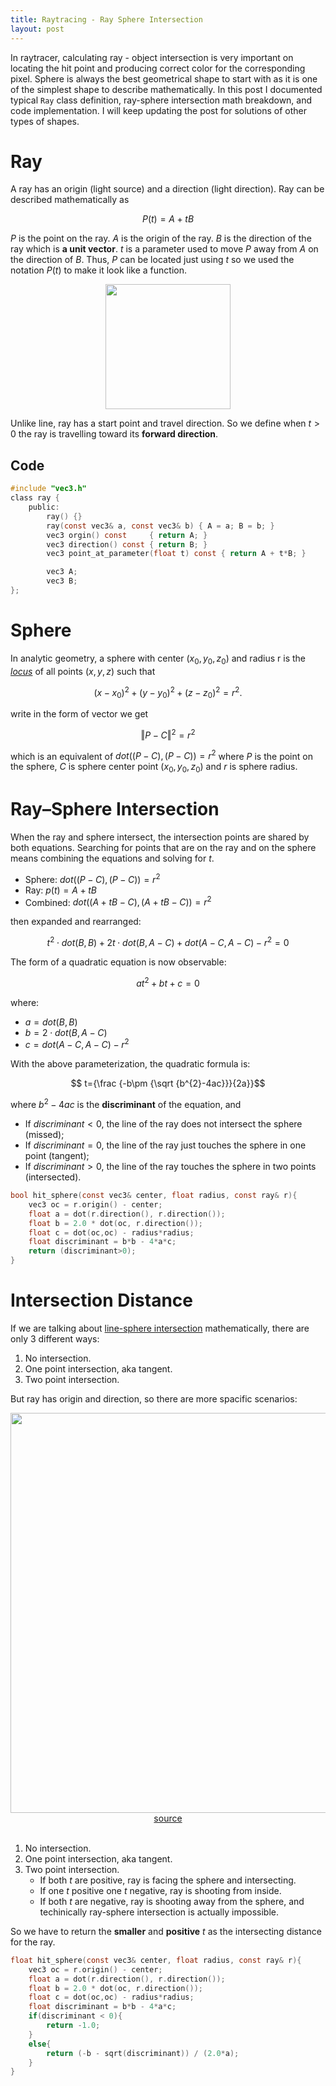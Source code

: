 ```yaml
---
title: Raytracing - Ray Sphere Intersection
layout: post
---
```

<!-- <img src="https://farm5.staticflickr.com/4342/36550535442_3b9da55913_z.jpg" width="640" hight="480" style="display:block; margin:auto;"> -->
<!-- <img src="https://upload.wikimedia.org/wikipedia/commons/3/32/Recursive_raytrace_of_a_sphere.png" width="480" hight="480" style="display:block; margin:auto;"> -->
In raytracer, calculating ray - object intersection is very important on locating the hit point and producing correct color for the corresponding pixel. Sphere is always the best geometrical shape to start with as it is one of the simplest shape to describe mathematically. In this post I documented typical ```Ray``` class definition, ray-sphere intersection math breakdown, and code implementation. I will keep updating the post for solutions of other types of shapes.

# Ray
A ray has an origin (light source) and a direction (light direction). Ray can be described mathematically as

$$P(t)=A+tB$$

$P$ is the point on the ray. $A$ is the origin of the ray. $B$ is the direction of the ray which is **a unit vector**. $t$ is a parameter used to move $P$ away from $A$ on the direction of $B$. Thus, $P$ can be located just using $t$ so we used the notation $P(t)$ to make it look like a function.

<img src="https://qph.fs.quoracdn.net/main-qimg-8f765bf77d8cdc7332d4acfc04f6e94f" width="200"  style="display:block; margin:auto;">

Unlike line, ray has a start point and travel direction. So we define when $t>0$ the ray is travelling toward its **forward direction**.

## Code
``` c
#include "vec3.h"
class ray {
    public:
        ray() {}
        ray(const vec3& a, const vec3& b) { A = a; B = b; }
        vec3 orgin() const     { return A; }
        vec3 direction() const { return B; }
        vec3 point_at_parameter(float t) const { return A + t*B; }

        vec3 A;
        vec3 B;
};
```

# Sphere
In analytic geometry, a sphere with center $(x_{0}, y_{0}, z_{0})$ and radius r is the [_locus_](https://en.wikipedia.org/wiki/Locus_(mathematics)) of all points $(x, y, z)$ such that

$$(x-x_{0})^{2}+(y-y_{0})^{2}+(z-z_{0})^{2}=r^{2}.$$

write in the form of vector we get

$$ \left\Vert {P}-{C}\right\Vert ^{2}=r^{2} $$

which is an equivalent of $dot((P-C),(P-C))=r^{2}$ where ${P}$ is the point on the sphere, ${C}$ is sphere center point $(x_{0}, y_{0}, z_{0})$ and ${r}$ is sphere radius.

# Ray–Sphere Intersection
When the ray and sphere intersect, the intersection points are shared by both equations. Searching for points that are on the ray and on the sphere means combining the equations and solving for $t$.

- Sphere: $dot((P-C),(P-C))=r^{2}$
- Ray: $p(t) = A + tB$
- Combined: $dot((A + tB - C),(A + tB - C))=r^{2}$

then expanded and rearranged:

$$t^{2}\cdot dot(B,B)+2t \cdot dot(B, A-C)+dot(A-C,A-C)-r^{2}=0$$

The form of a quadratic equation is now observable:

$$at^{2}+bt+c=0$$

where:

- $a = dot(B,B)$
- $b = 2\cdot dot(B,A-C)$
- $c = dot(A-C,A-C) - r^{2}$

With the above parameterization, the quadratic formula is:

$$ t={\frac {-b\pm {\sqrt {b^{2}-4ac}}}{2a}}$$

where $b^{2}-4ac$ is the **discriminant** of the equation, and

- If $discriminant < 0$, the line of the ray does not intersect the sphere (missed);
- If $discriminant = 0$, the line of the ray just touches the sphere in one point (tangent);
- If $discriminant > 0$, the line of the ray touches the sphere in two points (intersected).



``` c
bool hit_sphere(const vec3& center, float radius, const ray& r){
    vec3 oc = r.origin() - center;
    float a = dot(r.direction(), r.direction());
    float b = 2.0 * dot(oc, r.direction());
    float c = dot(oc,oc) - radius*radius;
    float discriminant = b*b - 4*a*c;
    return (discriminant>0);
}
```

# Intersection Distance
If we are talking about [line-sphere intersection](https://en.wikipedia.org/wiki/Line%E2%80%93sphere_intersection) mathematically, there are only 3 different ways:

1. No intersection.
2. One point intersection, aka tangent.
3. Two point intersection.

But ray has origin and direction, so there are more spacific scenarios:

<img src="https://www.scratchapixel.com/images/upload/ray-simple-shapes/rayspherecases.png" width="640"  style="display:block; margin:auto;">
<div style="text-align:center">
<a href="https://www.scratchapixel.com/lessons/3d-basic-rendering/minimal-ray-tracer-rendering-simple-shapes/ray-sphere-intersection">source</a>
</div>
<br>

1. No intersection.
2. One point intersection, aka tangent.
3. Two point intersection.
    - If both $t$ are positive, ray is facing the sphere and intersecting.
    - If one $t$ positive one $t$ negative, ray is shooting from inside.
    - If both $t$ are negative, ray is shooting away from the sphere, and techinically ray-sphere intersection is actually impossible.

So we have to return the **smaller** and **positive** $t$ as the intersecting distance for the ray.

``` c
float hit_sphere(const vec3& center, float radius, const ray& r){
    vec3 oc = r.origin() - center;
    float a = dot(r.direction(), r.direction());
    float b = 2.0 * dot(oc, r.direction());
    float c = dot(oc,oc) - radius*radius;
    float discriminant = b*b - 4*a*c;
    if(discriminant < 0){
        return -1.0;
    }
    else{
        return (-b - sqrt(discriminant)) / (2.0*a);
    }
}
```

<!-- # Line–plane intersection
[TBC](https://en.wikipedia.org/wiki/Line%E2%80%93plane_intersection)
# Line-box intersection
[TBC](https://www.scratchapixel.com/lessons/3d-basic-rendering/minimal-ray-tracer-rendering-simple-shapes/ray-box-intersection) -->

